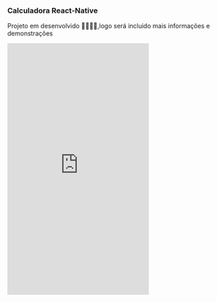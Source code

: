 <h3
>Calculadora React-Native</h3>

<p>Projeto em desenvolvido 🚀👨🏻‍💻,logo será incluido mais informações e demonstrações</p>



<iframe width="320" height="569" src="https://www.youtube.com/embed/giaztgArb2g" title="Calculadora - ReactNative" frameborder="0" allow="accelerometer; autoplay; clipboard-write; encrypted-media; gyroscope; picture-in-picture; web-share" referrerpolicy="strict-origin-when-cross-origin" allowfullscreen></iframe>